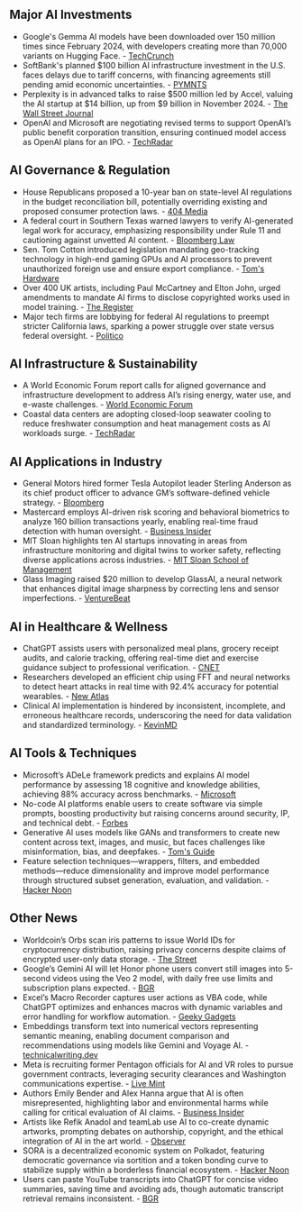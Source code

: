 ## Major AI Investments

- Google's Gemma AI models have been downloaded over 150 million times since February 2024, with developers creating more than 70,000 variants on Hugging Face. - [TechCrunch](https://techcrunch.com/2025/05/12/googles-gemma-ai-models-surpass-150m-downloads/)
- SoftBank's planned $100 billion AI infrastructure investment in the U.S. faces delays due to tariff concerns, with financing agreements still pending amid economic uncertainties. - [PYMNTS](https://www.pymnts.com/economy/2025/softbank-stargate-ai-investment-could-be-grounded-tariff-worries/)
- Perplexity is in advanced talks to raise $500 million led by Accel, valuing the AI startup at $14 billion, up from $9 billion in November 2024. - [The Wall Street Journal](https://www.wsj.com/tech/ai-startup-perplexitys-valuation-surges-to-14-billion-in-fresh-funding-round-26124482)
- OpenAI and Microsoft are negotiating revised terms to support OpenAI’s public benefit corporation transition, ensuring continued model access as OpenAI plans for an IPO. - [TechRadar](https://www.techradar.com/pro/openai-and-microsoft-in-talks-to-revise-terms-and-renew-partnership-ft-reports)

## AI Governance & Regulation

- House Republicans proposed a 10-year ban on state-level AI regulations in the budget reconciliation bill, potentially overriding existing and proposed consumer protection laws. - [404 Media](https://www.404media.co/republicans-try-to-cram-ban-on-ai-regulation-into-budget-reconciliation-bill/)
- A federal court in Southern Texas warned lawyers to verify AI-generated legal work for accuracy, emphasizing responsibility under Rule 11 and cautioning against unvetted AI content. - [Bloomberg Law](https://news.bloomberglaw.com/us-law-week/south-texas-us-court-warns-lawyers-to-check-ai-generated-work)
- Sen. Tom Cotton introduced legislation mandating geo-tracking technology in high-end gaming GPUs and AI processors to prevent unauthorized foreign use and ensure export compliance. - [Tom's Hardware](https://www.tomshardware.com/pc-components/gpus/u-s-inks-bill-to-force-geo-tracking-tech-for-gpus-and-servers-high-end-gaming-gpus-also-subject-to-tracking)
- Over 400 UK artists, including Paul McCartney and Elton John, urged amendments to mandate AI firms to disclose copyrighted works used in model training. - [The Register](https://www.theregister.com/2025/05/12/uk_creatives_ai_letter/)
- Major tech firms are lobbying for federal AI regulations to preempt stricter California laws, sparking a power struggle over state versus federal oversight. - [Politico](https://www.politico.com/news/2025/05/12/how-big-tech-is-pitting-washington-against-california-00336484)

## AI Infrastructure & Sustainability

- A World Economic Forum report calls for aligned governance and infrastructure development to address AI’s rising energy, water use, and e-waste challenges. - [World Economic Forum](https://www.weforum.org/stories/2025/05/why-ai-infrastructure-and-governance-must-evolve-together/)
- Coastal data centers are adopting closed-loop seawater cooling to reduce freshwater consumption and heat management costs as AI workloads surge. - [TechRadar](https://www.techradar.com/pro/seawaters-role-in-surfing-the-ai-wave)

## AI Applications in Industry

- General Motors hired former Tesla Autopilot leader Sterling Anderson as its chief product officer to advance GM’s software-defined vehicle strategy. - [Bloomberg](https://www.bloomberg.com/news/articles/2025-05-12/gm-said-to-hire-former-tesla-autopilot-leader-sterling-anderson)
- Mastercard employs AI-driven risk scoring and behavioral biometrics to analyze 160 billion transactions yearly, enabling real-time fraud detection with human oversight. - [Business Insider](https://www.businessinsider.com/mastercard-ai-credit-card-fraud-detection-protects-consumers-2025-5)
- MIT Sloan highlights ten AI startups innovating in areas from infrastructure monitoring and digital twins to worker safety, reflecting diverse applications across industries. - [MIT Sloan School of Management](https://mitsloan.mit.edu/ideas-made-to-matter/10-mit-ai-startups-to-watch-2025)
- Glass Imaging raised $20 million to develop GlassAI, a neural network that enhances digital image sharpness by correcting lens and sensor imperfections. - [VentureBeat](https://venturebeat.com/games/glass-imaging-raises-20m-to-use-ai-to-improve-digital-image-quality/)

## AI in Healthcare & Wellness

- ChatGPT assists users with personalized meal plans, grocery receipt audits, and calorie tracking, offering real-time diet and exercise guidance subject to professional verification. - [CNET](https://www.cnet.com/tech/services-and-software/how-to-use-chatgpt-to-achieve-your-health-goals/#ftag=COS-05-10aaa2h)
- Researchers developed an efficient chip using FFT and neural networks to detect heart attacks in real time with 92.4% accuracy for potential wearables. - [New Atlas](https://newatlas.com/medical-tech/chip-ai-powered-heart-attack-detection/)
- Clinical AI implementation is hindered by inconsistent, incomplete, and erroneous healthcare records, underscoring the need for data validation and standardized terminology. - [KevinMD](https://kevinmd.com/2025/05/health-cares-data-problem-the-real-obstacle-to-ai-success.html)

## AI Tools & Techniques

- Microsoft’s ADeLe framework predicts and explains AI model performance by assessing 18 cognitive and knowledge abilities, achieving 88% accuracy across benchmarks. - [Microsoft](https://www.microsoft.com/en-us/research/blog/predicting-and-explaining-ai-model-performance-a-new-approach-to-evaluation/)
- No-code AI platforms enable users to create software via simple prompts, boosting productivity but raising concerns around security, IP, and technical debt. - [Forbes](https://www.forbes.com/councils/forbestechcouncil/2025/05/12/why-every-cto-should-be-planning-for-no-code-ai/)
- Generative AI uses models like GANs and transformers to create new content across text, images, and music, but faces challenges like misinformation, bias, and deepfakes. - [Tom's Guide](https://www.tomsguide.com/ai/what-is-generative-ai)
- Feature selection techniques—wrappers, filters, and embedded methods—reduce dimensionality and improve model performance through structured subset generation, evaluation, and validation. - [Hacker Noon](https://hackernoon.com/how-to-select-the-right-features-for-better-machine-learning-results)

## Other News

- Worldcoin’s Orbs scan iris patterns to issue World IDs for cryptocurrency distribution, raising privacy concerns despite claims of encrypted user-only data storage. - [The Street](https://www.thestreet.com/technology-1/openai-founders-newest-project-could-destroy-your-privacy)
- Google’s Gemini AI will let Honor phone users convert still images into 5-second videos using the Veo 2 model, with daily free use limits and subscription plans expected. - [BGR](https://bgr.com/tech/gemini-ai-will-soon-be-able-to-turn-any-photo-into-a-video/)
- Excel’s Macro Recorder captures user actions as VBA code, while ChatGPT optimizes and enhances macros with dynamic variables and error handling for workflow automation. - [Geeky Gadgets](https://www.geeky-gadgets.com/excel-macro-recorder-automation/)
- Embeddings transform text into numerical vectors representing semantic meaning, enabling document comparison and recommendations using models like Gemini and Voyage AI. - [technicalwriting.dev](https://technicalwriting.dev/ml/embeddings/overview.html)
- Meta is recruiting former Pentagon officials for AI and VR roles to pursue government contracts, leveraging security clearances and Washington communications expertise. - [Live Mint](https://www.livemint.com/companies/news/meta-offers-ex-pentagon-officials-jobs-as-big-tech-firm-aims-to-sell-ai-services-to-us-government-report-11746967186138.html)
- Authors Emily Bender and Alex Hanna argue that AI is often misrepresented, highlighting labor and environmental harms while calling for critical evaluation of AI claims. - [Business Insider](https://www.businessinsider.com/the-ai-con-emily-bender-alex-hanna-ai-hype-2025-5)
- Artists like Refik Anadol and teamLab use AI to co-create dynamic artworks, prompting debates on authorship, copyright, and the ethical integration of AI in the art world. - [Observer](https://observer.com/2025/05/ai-in-contemporary-art-creativity-authorship-refik-anadol/)
- SORA is a decentralized economic system on Polkadot, featuring democratic governance via sortition and a token bonding curve to stabilize supply within a borderless financial ecosystem. - [Hacker Noon](https://hackernoon.com/meet-sora-hackernoon-company-of-the-week)
- Users can paste YouTube transcripts into ChatGPT for concise video summaries, saving time and avoiding ads, though automatic transcript retrieval remains inconsistent. - [BGR](https://bgr.com/tech/how-i-watch-youtube-with-chatgpt-even-though-it-cant-stream-videos/)
